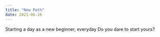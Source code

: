 ```yaml
---
title: "New Path"
date: 2021-06-16
---
```

Starting a day as a new beginner, everyday
Do you dare to start yours?
